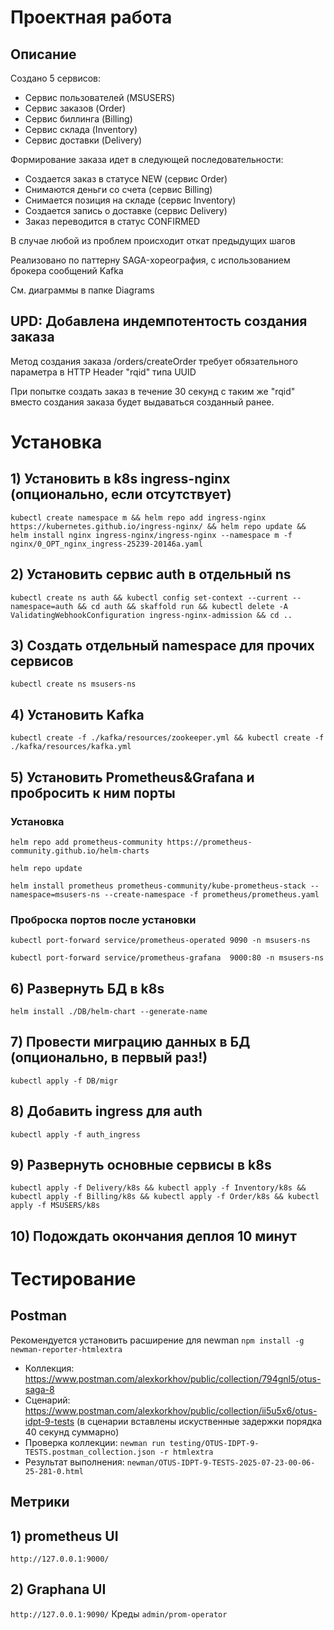 # Проектная работа

## Описание

Создано 5 сервисов:
* Сервис пользователей (MSUSERS)
* Сервис заказов (Order)
* Сервис биллинга (Billing)
* Сервис склада (Inventory)
* Сервис доставки (Delivery)

Формирование заказа идет в следующей последовательности:
* Создается заказ в статусе NEW (сервис Order)
* Снимаются деньги со счета (сервис Billing)
* Снимается позиция на складе (сервис Inventory)
* Создается запись о доставке (сервис Delivery)
* Заказ переводится в статус CONFIRMED

В случае любой из проблем происходит откат предыдущих шагов

Реализовано по паттерну SAGA-хореография, с использованием брокера сообщений Kafka

См. диаграммы в папке Diagrams

## UPD: Добавлена индемпотентость создания заказа

Метод создания заказа /orders/createOrder требует обязательного параметра в HTTP Header "rqid" типа UUID

При попытке создать заказ в течение 30 секунд с таким же "rqid" вместо создания заказа будет выдаваться созданный ранее.


# Установка
## 1) Установить в k8s ingress-nginx (опционально, если отсутствует)
```kubectl create namespace m && helm repo add ingress-nginx https://kubernetes.github.io/ingress-nginx/ && helm repo update && helm install nginx ingress-nginx/ingress-nginx --namespace m -f nginx/0_OPT_nginx_ingress-25239-20146a.yaml```

## 2) Установить сервис auth в отдельный ns

```kubectl create ns auth && kubectl config set-context --current --namespace=auth && cd auth && skaffold run && kubectl delete -A ValidatingWebhookConfiguration ingress-nginx-admission && cd ..```

## 3) Создать отдельный namespace для прочих сервисов

```kubectl create ns msusers-ns```

## 4) Установить Kafka

```kubectl create -f ./kafka/resources/zookeeper.yml && kubectl create -f ./kafka/resources/kafka.yml```

## 5) Установить Prometheus&Grafana и пробросить к ним порты

### Установка

```helm repo add prometheus-community https://prometheus-community.github.io/helm-charts```

```helm repo update```

```helm install prometheus prometheus-community/kube-prometheus-stack --namespace=msusers-ns --create-namespace -f prometheus/prometheus.yaml```

### Проброска портов после установки

```kubectl port-forward service/prometheus-operated 9090 -n msusers-ns```

```kubectl port-forward service/prometheus-grafana  9000:80 -n msusers-ns```

## 6) Развернуть БД в k8s

```helm install ./DB/helm-chart --generate-name```

## 7) Провести миграцию данных в БД (опционально, в первый раз!)

```kubectl apply -f DB/migr```

## 8) Добавить ingress для auth

```kubectl apply -f auth_ingress```

## 9) Развернуть основные сервисы в k8s

```kubectl apply -f Delivery/k8s && kubectl apply -f Inventory/k8s && kubectl apply -f Billing/k8s && kubectl apply -f Order/k8s && kubectl apply -f MSUSERS/k8s```

## 10) Подождать окончания деплоя 10 минут

# Tecтирование

## Postman

Рекомендуется установить расширение для newman `npm install -g newman-reporter-htmlextra`

* Коллекция: https://www.postman.com/alexkorkhov/public/collection/794gnl5/otus-saga-8
* Сценарий: https://www.postman.com/alexkorkhov/public/collection/ii5u5x6/otus-idpt-9-tests (в сценарии вставлены искуственные задержки порядка 40 секунд суммарно)
* Проверка коллекции: `newman run testing/OTUS-IDPT-9-TESTS.postman_collection.json -r htmlextra` 
* Результат выполнения: `newman/OTUS-IDPT-9-TESTS-2025-07-23-00-06-25-281-0.html`

## Метрики

## 1) prometheus UI

```http://127.0.0.1:9000/```

## 2) Graphana UI

```http://127.0.0.1:9090/```
Креды ```admin/prom-operator```





